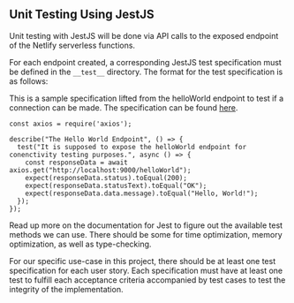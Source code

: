 ## Unit Testing Using JestJS

Unit testing with JestJS will be done via API calls to the exposed endpoint of the Netlify serverless functions.

For each endpoint created, a corresponding JestJS test specification must be defined in the `__test__` directory. The format for the test specification is as follows:

This is a sample specification lifted from the helloWorld endpoint to test if a connection can be made. The specification can be found [here](./connection.spec.js).

```
const axios = require('axios');

describe("The Hello World Endpoint", () => {
  test("It is supposed to expose the helloWorld endpoint for conenctivity testing purposes.", async () => {
    const responseData = await axios.get("http://localhost:9000/helloWorld");
    expect(responseData.status).toEqual(200);
    expect(responseData.statusText).toEqual("OK");
    expect(responseData.data.message).toEqual("Hello, World!");
  });
});
```

Read up more on the documentation for Jest to figure out the available test methods we can use. There should be some for time optimization, memory optimization, as well as type-checking.

For our specific use-case in this project, there should be at least one test specification for each user story. Each specification must have at least one test to fulfill each acceptance criteria accompanied by test cases to test the integrity of the implementation.
